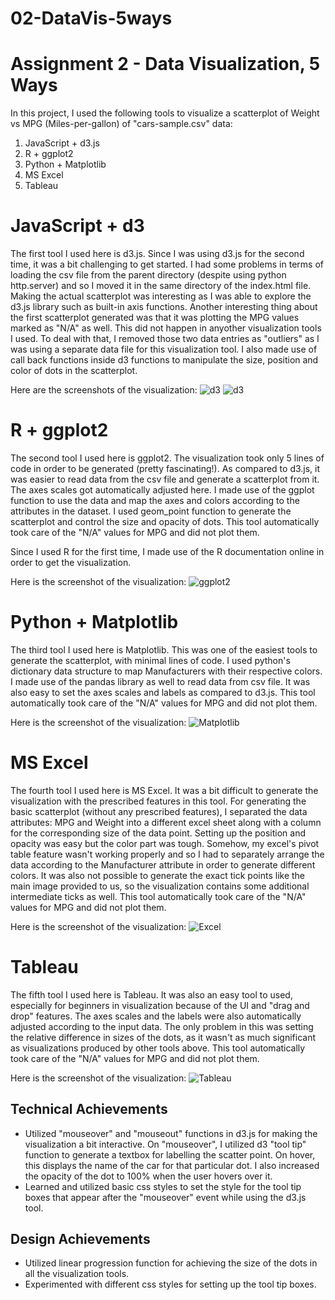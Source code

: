 # 02-DataVis-5ways

Assignment 2 - Data Visualization, 5 Ways  
===

In this project, I used the following tools to visualize a scatterplot of Weight vs MPG (Miles-per-gallon) of "cars-sample.csv" data:
1. JavaScript + d3.js
2. R + ggplot2
3. Python + Matplotlib
4. MS Excel
5. Tableau

# JavaScript + d3

The first tool I used here is d3.js. Since I was using d3.js for the second time, it was a bit challenging to get started. I had some problems in terms of loading the csv file from the parent directory (despite using python http.server) and so I moved it in the same directory of the index.html file. Making the actual scatterplot was interesting as I was able to explore the d3.js library such as built-in axis functions. Another interesting thing about the first scatterplot generated was that it was plotting the MPG values marked as "N/A" as well. This did not happen in anyother visualization tools I used. To deal with that, I removed those two data entries as "outliers" as I was using a separate data file for this visualization tool. I also made use of call back functions inside d3 functions to manipulate the size, position and color of dots in the scatterplot.

Here are the screenshots of the visualization:
![d3](img/d31.JPG)
![d3](img/d32.png)

# R + ggplot2 

The second tool I used here is ggplot2. The visualization took only 5 lines of code in order to be generated (pretty fascinating!). As compared to d3.js, it was easier to read data from the csv file and generate a scatterplot from it. The axes scales got automatically adjusted here. I made use of the ggplot function to use the data and map the axes and colors according to the attributes in the dataset. I used geom_point function to generate the scatterplot and control the size and opacity of dots. This tool automatically took care of the "N/A" values for MPG and did not plot them.

Since I used R for the first time, I made use of the R documentation online in order to get the visualization.

Here is the screenshot of the visualization:
![ggplot2](img/ggplot2.JPG)

# Python + Matplotlib

The third tool I used here is Matplotlib. This was one of the easiest tools to generate the scatterplot, with minimal lines of code. I used python's dictionary data structure to map Manufacturers with their respective colors. I made use of the pandas library as well to read data from csv file. It was also easy to set the axes scales and labels as compared to d3.js. This tool automatically took care of the "N/A" values for MPG and did not plot them.

Here is the screenshot of the visualization:
![Matplotlib](img/Matplotlib.JPG)

# MS Excel

The fourth tool I used here is MS Excel. It was a bit difficult to generate the visualization with the prescribed features in this tool. For generating the basic scatterplot (without any prescribed features), I separated the data attributes: MPG and Weight into a different excel sheet along with a column for the corresponding size of the data point. Setting up the position and opacity was easy but the color part was tough. Somehow, my excel's pivot table feature wasn't working properly and so I had to separately arrange the data according to the Manufacturer attribute in order to generate different colors. It was also not possible to generate the exact tick points like the main image provided to us, so the visualization contains some additional intermediate ticks as well. This tool automatically took care of the "N/A" values for MPG and did not plot them.

Here is the screenshot of the visualization:
![Excel](img/Excel.JPG)

# Tableau

The fifth tool I used here is Tableau. It was also an easy tool to used, especially for beginners in visualization because of the UI and "drag and drop" features. The axes scales and the labels were also automatically adjusted according to the input data. The only problem in this was setting the relative difference in sizes of the dots, as it wasn't as much significant as visualizations produced by other tools above. This tool automatically took care of the "N/A" values for MPG and did not plot them.

Here is the screenshot of the visualization:
![Tableau](img/Tableau.JPG)

## Technical Achievements

- Utilized "mouseover" and "mouseout" functions in d3.js for making the visualization a bit interactive. On "mouseover", I utilized d3 "tool tip" function to generate a textbox for labelling the scatter point. On hover, this displays the name of the car for that particular dot. I also increased the opacity of the dot to 100% when the user hovers over it.
- Learned and utilized basic css styles to set the style for the tool tip boxes that appear after the "mouseover" event while using the d3.js tool.



## Design Achievements

- Utilized linear progression function for achieving the size of the dots in all the visualization tools.
- Experimented with different css styles for setting up the tool tip boxes.



